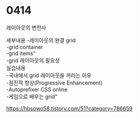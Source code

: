 # 0414
레이아웃의 변천사

세부내용
-레이아웃의 완결 grid<br>
-grid container<br>
-grid items"<br>
-grid 레이아웃의 필요성<br>
실습내용<br>
-국내에서 grid 레이아웃을 꺼리는 이유<br>
-점진적 향상(Progressive Enhancement)<br>
-Autoprefixer CSS online<br>
-게임으로 배우는 grid"

<https://hbsowo58.tistory.com/51?category=786659>
